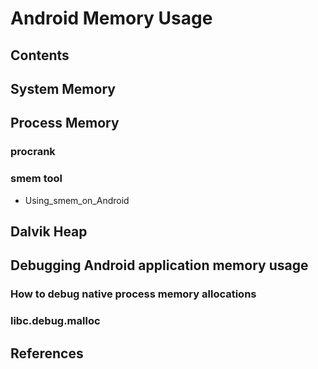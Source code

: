 # Android Memory Usage
## Contents
## System Memory
## Process Memory
### procrank
### smem tool
* Using_smem_on_Android
## Dalvik Heap
## Debugging Android application memory usage
### How to debug native process memory allocations
### libc.debug.malloc
## References

